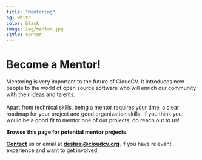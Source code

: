```yaml
---
title: "Mentoring"
bg: white
color: black
image: img/mentor.jpg
style: center
---
```


# Become a Mentor!
Mentoring is very important to the future of CloudCV.
It introduces new people to the world of open source software
who will enrich our community with their ideas and talents.<br><br/>
Apart from technical skills, being a mentor requires your time, a clear roadmap for your project and good organization skills. If you think you would be a good fit to mentor one of our projects, do reach out to us!

**Browse this page for potential mentor projects.**

<a href="https://gitter.im/Cloud-CV/Lobby">**Contact**</a>
us or email at **deshraj@cloudcv.org**,
if you have relevant experience and want to get involved.

